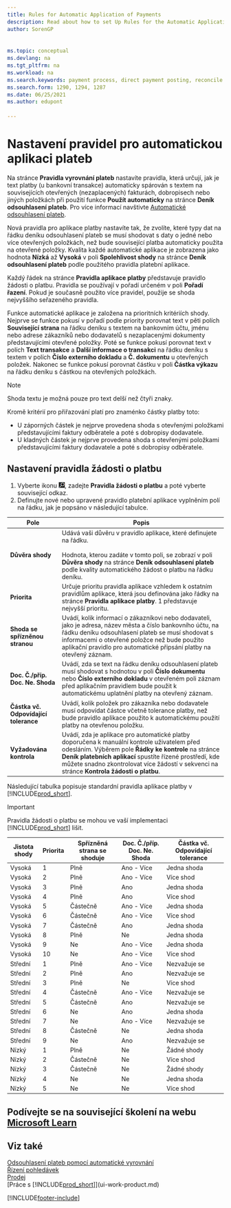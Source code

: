 ```yaml
---
title: Rules for Automatic Application of Payments
description: Read about how to set Up Rules for the Automatic Application of Payments on the Payment Application Rules page.
author: SorenGP


ms.topic: conceptual
ms.devlang: na
ms.tgt_pltfrm: na
ms.workload: na
ms.search.keywords: payment process, direct payment posting, reconcile payment, expenses, cash receipts
ms.search.form: 1290, 1294, 1287
ms.date: 06/25/2021
ms.author: edupont

---
```

# Nastavení pravidel pro automatickou aplikaci plateb

Na stránce **Pravidla vyrovnání plateb** nastavíte pravidla, která určují, jak je text platby (u bankovní transakce) automaticky spárován s textem na souvisejících otevřených (nezaplacených) fakturách, dobropisech nebo jiných položkách při použití funkce **Použít automaticky** na stránce **Deník odsouhlasení plateb**. Pro více informací navštivte [Automatické odsouhlasení plateb](receivables-how-reconcile-payments-auto-application.md).

Nová pravidla pro aplikace platby nastavíte tak, že zvolíte, které typy dat na řádku deníku odsouhlasení plateb se musí shodovat s daty o jedné nebo více otevřených položkách, než bude související platba automaticky použita na otevřené položky. Kvalita každé automatické aplikace je zobrazena jako hodnota **Nízká** až **Vysoká** v poli **Spolehlivost shody** na stránce **Deník odsouhlasení plateb** podle použitého pravidla platební aplikace.

Každý řádek na stránce **Pravidla aplikace platby** představuje pravidlo žádosti o platbu. Pravidla se používají v pořadí určeném v poli **Pořadí řazení**. Pokud je současně použito více pravidel, použije se shoda nejvyššího seřazeného pravidla.

Funkce automatické aplikace je založena na prioritních kritériích shody. Nejprve se funkce pokusí v pořadí podle priority porovnat text v pěti polích **Související strana** na řádku deníku s textem na bankovním účtu, jménu nebo adrese zákazníků nebo dodavatelů s nezaplacenými dokumenty představujícími otevřené položky. Poté se funkce pokusí porovnat text v polích **Text transakce** a **Další informace o transakci** na řádku deníku s textem v polích **Číslo externího dokladu** a **Č. dokumentu** u otevřených položek. Nakonec se funkce pokusí porovnat částku v poli **Částka výkazu** na řádku deníku s částkou na otevřených položkách.

> [!NOTE]
> Shoda textu je možná pouze pro text delší než čtyři znaky.

Kromě kritérií pro přiřazování platí pro znaménko částky platby toto:

- U záporných částek je nejprve provedena shoda s otevřenými položkami představujícími faktury odběratele a poté s dobropisy dodavatele.
- U kladných částek je nejprve provedena shoda s otevřenými položkami představujícími faktury dodavatele a poté s dobropisy odběratele.

## Nastavení pravidla žádosti o platbu
1. Vyberte ikonu ![Žárovky, která otevře funkci Řekněte mi.](media/ui-search/search_small.png " Řekněte mi, co chcete udělat"), zadejte **Pravidla žádosti o platbu** a poté vyberte související odkaz.
2. Definujte nové nebo upravené pravidlo platební aplikace vyplněním polí na řádku, jak je popsáno v následující tabulce.

|Pole|Popis|
|-|-|
|**Důvěra shody**|Udává vaši důvěru v pravidlo aplikace, které definujete na řádku. <br /></br>Hodnota, kterou zadáte v tomto poli, se zobrazí v poli **Důvěra shody** na stránce **Deník odsouhlasení plateb** podle kvality automatického žádost o platbu na řádku deníku.|
|**Priorita**|Určuje prioritu pravidla aplikace vzhledem k ostatním pravidlům aplikace, která jsou definována jako řádky na stránce **Pravidla aplikace platby**. 1 představuje nejvyšší prioritu.|
|**Shoda se spřízněnou stranou**|Uvádí, kolik informací o zákazníkovi nebo dodavateli, jako je adresa, název města a číslo bankovního účtu, na řádku deníku odsouhlasení plateb se musí shodovat s informacemi o otevřené položce než bude použito aplikační pravidlo pro automatické připsání platby na otevřený záznam.|
|**Doc. Č./příp. Doc. Ne. Shoda**|Uvádí, zda se text na řádku deníku odsouhlasení plateb musí shodovat s hodnotou v poli **Číslo dokumentu** nebo **Číslo externího dokladu** v otevřeném poli záznam před aplikačním pravidlem bude použit k automatickému uplatnění platby na otevřený záznam.|
|**Částka vč. Odpovídající tolerance**|Uvádí, kolik položek pro zákazníka nebo dodavatele musí odpovídat částce včetně tolerance platby, než bude pravidlo aplikace použito k automatickému použití platby na otevřenou položku.|
|**Vyžadována kontrola**|Uvádí, zda je aplikace pro automatické platby doporučena k manuální kontrole uživatelem před odesláním. Výběrem pole **Řádky ke kontrole** na stránce **Deník platebních aplikací** spustíte řízené prostředí, kde můžete snadno zkontrolovat více žádostí v sekvenci na stránce **Kontrola žádosti o platbu**.|

Následující tabulka popisuje standardní pravidla aplikace platby v [!INCLUDE[prod_short](includes/prod_short.md)].

> [!Important]
> Pravidla žádosti o platbu se mohou ve vaší implementaci [!INCLUDE[prod_short](includes/prod_short.md)] lišit.

| Jistota shody | Priorita | Spřízněná strana se shoduje | Doc. Č./příp. Doc. Ne. Shoda | Částka vč. Odpovídající tolerance |
|------------------|----------|-----------------------|--------------------------------|--------------------------------|
| Vysoká | 1 | Plně | Ano - Více | Jedna shoda |
| Vysoká | 2 | Plně | Ano - Více | Více shod |
| Vysoká | 3 | Plně | Ano | Jedna shoda |
| Vysoká | 4 | Plně | Ano | Více shod |
| Vysoká | 5 | Částečně | Ano - Více | Jedna shoda |
| Vysoká | 6 | Částečně | Ano - Více | Více shod |
| Vysoká | 7 | Částečně | Ano | Jedna shoda |
| Vysoká | 8 | Plně | Ne | Jedna shoda |
| Vysoká | 9 | Ne | Ano - Více | Jedna shoda |
| Vysoká | 10 | Ne | Ano - Více | Více shod |
| Střední | 1 | Plně | Ano - Více | Nezvažuje se |
| Střední | 2 | Plně | Ano | Nezvažuje se |
| Střední | 3 | Plně | Ne | Více shod |
| Střední | 4 | Částečně | Ano - Více | Nezvažuje se |
| Střední | 5 | Částečně | Ano | Nezvažuje se |
| Střední | 6 | Ne | Ano | Jedna shoda |
| Střední | 7 | Ne | Ano - Více | Nezvažuje se |
| Střední | 8 | Částečně | Ne | Jedna shoda |
| Střední | 9 | Ne | Ano | Nezvažuje se |
| Nízký | 1 | Plně | Ne | Žádné shody |
| Nízký | 2 | Částečně | Ne | Více shod |
| Nízký | 3 | Částečně | Ne | Žádné shody |
| Nízký | 4 | Ne | Ne | Jedna shoda |
| Nízký | 5 | Ne | Ne | Více shod |

## Podívejte se na související školení na webu [Microsoft Learn](/learn/modules/reconciliation-journals-dynamics-365-business-central/index)

## Viz také
[Odsouhlasení plateb pomocí automatické vyrovnání](receivables-how-reconcile-payments-auto-application.md)    
[Řízení pohledávek](receivables-manage-receivables.md)    
[Prodej](sales-manage-sales.md)    
[Práce s [!INCLUDE[prod_short](includes/prod_short.md)]](ui-work-product.md)


[!INCLUDE[footer-include](includes/footer-banner.md)]